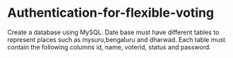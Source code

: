 # Authentication-for-flexible-voting
Create a database using MySQL.
Date base must have different tables to represent places such as mysuru,bengaluru and dharwad.
Each table must contain the following columns id, name, voterid, status and password.
